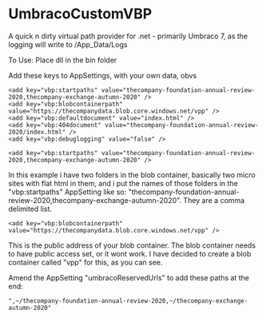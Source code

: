 # UmbracoCustomVBP
A quick n dirty virtual path provider for .net - primarily Umbraco 7, as the logging will write to /App_Data/Logs

To Use:
Place dll in the bin folder

Add these keys to AppSettings, with your own data, obvs

    <add key="vbp:startpaths" value="thecompany-foundation-annual-review-2020,thecompany-exchange-autumn-2020" />
    <add key="vbp:blobcontainerpath" value="https://thecompanydata.blob.core.windows.net/vpp" />
    <add key="vbp:defaultdocument" value="index.html" />
    <add key="vbp:404document" value="thecompany-foundation-annual-review-2020/index.html" />
    <add key="vbp:debuglogging" value="false" />

    <add key="vbp:startpaths" value="thecompany-foundation-annual-review-2020,thecompany-exchange-autumn-2020" />
In this example i have two folders in the blob container, basically two micro sites with flat html in them, and i put the names of those folders in the "vbp:startpaths" AppSetting like so: "thecompany-foundation-annual-review-2020,thecompany-exchange-autumn-2020". They are a comma delimited list.

    <add key="vbp:blobcontainerpath" value="https://thecompanydata.blob.core.windows.net/vpp" />
This is the public address of your blob container. The blob container needs to have public access set, or it wont work. I have decided to create a blob container called "vpp" for this, as you can see. 






Amend the AppSetting "umbracoReservedUrls" to add these paths at the end:

    ",~/thecompany-foundation-annual-review-2020,~/thecompany-exchange-autumn-2020"
    
